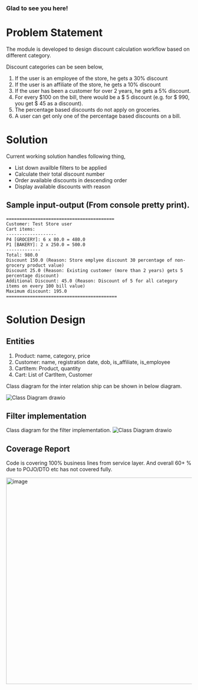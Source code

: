 ### Glad to see you here!  

# Problem Statement
The module is developed to design discount calculation workflow based on different category.

Discount categories can be seen below,
1.	If the user is an employee of the store, he gets a 30% discount
2.	If the user is an affiliate of the store, he gets a 10% discount
3.	If the user has been a customer for over 2 years, he gets a 5% discount.
4.	For every $100 on the bill, there would be a $ 5 discount (e.g. for $ 990, you get $ 45 as a discount).
5.	The percentage based discounts do not apply on groceries.
6.	A user can get only one of the percentage based discounts on a bill.

# Solution

Current working solution handles following thing,
- List down availble filters to be applied
- Calculate their total discount number
- Order available discounts in descending order
- Display available discounts with reason

## Sample input-output (From console pretty print).

```
=========================================
Customer: Test Store user
Cart items: 
-------------------
P4 [GROCERY]: 6 x 80.0 = 480.0
P1 [BAKERY]: 2 x 250.0 = 500.0
-------------
Total: 980.0
Discount 150.0 (Reason: Store emplyee discount 30 percentage of non-grocery product value)
Discount 25.0 (Reason: Existing customer (more than 2 years) gets 5 percentage discount)
Additional Discount: 45.0 (Reason: Discount of 5 for all category items on every 100 bill value)
Maximum discount: 195.0
==========================================
```

# Solution Design

## Entities
1. Product: name, category, price
2. Customer: name, registration date, dob, is_affiliate, is_employee
3. CartItem: Product, quantity
4. Cart: List of CartItem, Customer

Class diagram for the inter relation ship can be shown in below diagram.

![Class Diagram drawio](https://github.com/user-attachments/assets/6a4eba4d-812e-4c5c-847b-1f1351266119)


## Filter implementation
Class diagram for the filter implementation.
![Class Diagram drawio](https://github.com/user-attachments/assets/cae3e514-1add-4b88-8cd0-72ca6de529c5)



## Coverage Report
Code is covering 100% business lines from service layer. And overall 60+ % due to POJO/DTO etc has not covered fully.

<img width="559" alt="image" src="https://github.com/user-attachments/assets/1c1ec487-d7b1-4916-99d8-9a91337adfa5">
